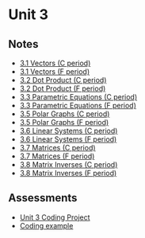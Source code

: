 # Unit 3

## Notes
- <a href="../notes/PCHA_3.1_Vectors_C.pdf">3.1 Vectors (C period)</a>
- <a href="../notes/PCHA_3.1_Vectors_F.pdf">3.1 Vectors (F period)</a>
- <a href="../notes/PCHA_3.2_DotProduct_C.pdf">3.2 Dot Product (C period)</a>
- <a href="../notes/PCHA_3.2_DotProduct_F.pdf">3.2 Dot Product (F period)</a>
- <a href="../notes/PCHA_3.3_ParametricEquations_C.pdf">3.3 Parametric Equations (C period)</a>
- <a href="../notes/PCHA_3.3_ParametricEquations_F.pdf">3.3 Parametric Equations (F period)</a>
- <a href="../notes/PCHA_3.5_PolarGraphs_C.pdf">3.5 Polar Graphs (C period)</a>
- <a href="../notes/PCHA_3.5_PolarGraphs_F.pdf">3.5 Polar Graphs (F period)</a>
- <a href="../notes/PCHA_3.6_LinearSystems_C.pdf">3.6 Linear Systems (C period)</a>
- <a href="../notes/PCHA_3.6_LinearSystems_F.pdf">3.6 Linear Systems (F period)</a>
- <a href="../notes/PCHA_3.7_Matrices_C.pdf">3.7 Matrices (C period)</a>
- <a href="../notes/PCHA_3.7_Matrices_F.pdf">3.7 Matrices (F period)</a>
- <a href="../notes/PCHA_3.8_MatrixInverses_C.pdf">3.8 Matrix Inverses (C period)</a>
- <a href="../notes/PCHA_3.8_MatrixInverses_F.pdf">3.8 Matrix Inverses (F period)</a>

## Assessments

- <a href="../assessments/pcha_coding_project.pdf">Unit 3 Coding Project</a>
- <a href="../assessments/pcha_coding_example.py">Coding example</a>


